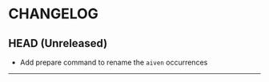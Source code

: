 CHANGELOG
=========

## HEAD (Unreleased)
* Add prepare command to rename the `aiven` occurrences

---
